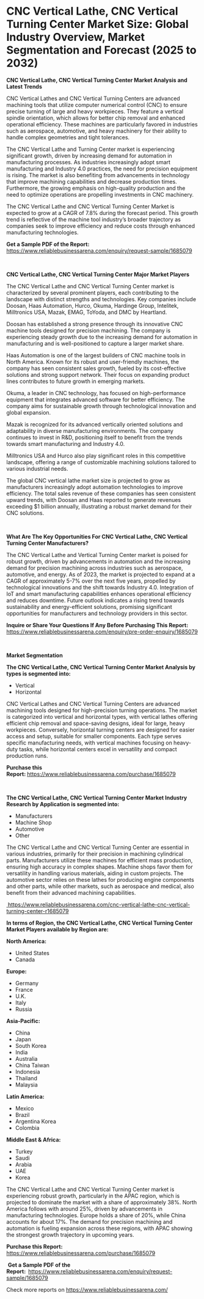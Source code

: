 <p><h1>CNC Vertical Lathe, CNC Vertical Turning Center Market Size: Global Industry Overview, Market Segmentation and Forecast (2025 to 2032)</h1></p><p><strong>CNC Vertical Lathe, CNC Vertical Turning Center Market Analysis and Latest Trends</strong></p>
<p><p>CNC Vertical Lathes and CNC Vertical Turning Centers are advanced machining tools that utilize computer numerical control (CNC) to ensure precise turning of large and heavy workpieces. They feature a vertical spindle orientation, which allows for better chip removal and enhanced operational efficiency. These machines are particularly favored in industries such as aerospace, automotive, and heavy machinery for their ability to handle complex geometries and tight tolerances.</p><p>The CNC Vertical Lathe and Turning Center market is experiencing significant growth, driven by increasing demand for automation in manufacturing processes. As industries increasingly adopt smart manufacturing and Industry 4.0 practices, the need for precision equipment is rising. The market is also benefiting from advancements in technology that improve machining capabilities and decrease production times. Furthermore, the growing emphasis on high-quality production and the need to optimize operations are propelling investments in CNC machinery.</p><p>The CNC Vertical Lathe and CNC Vertical Turning Center Market is expected to grow at a CAGR of 7.8% during the forecast period. This growth trend is reflective of the machine tool industry’s broader trajectory as companies seek to improve efficiency and reduce costs through enhanced manufacturing technologies.</p></p>
<p><strong>Get a Sample PDF of the Report:&nbsp;</strong> <a href="https://www.reliablebusinessarena.com/enquiry/request-sample/1685079?utm_campaign=3566&utm_medium=2&utm_source=Github&utm_content=ia&utm_term=26032025&utm_id=cnc-vertical-lathe-cnc-vertical-turning-center">https://www.reliablebusinessarena.com/enquiry/request-sample/1685079</a></p>
<p>&nbsp;</p>
<p><strong>CNC Vertical Lathe, CNC Vertical Turning Center Major Market Players</strong></p>
<p><p>The CNC Vertical Lathe and CNC Vertical Turning Center market is characterized by several prominent players, each contributing to the landscape with distinct strengths and technologies. Key companies include Doosan, Haas Automation, Hurco, Okuma, Hardinge Group, Intelitek, Milltronics USA, Mazak, EMAG, ToYoda, and DMC by Heartland. </p><p>Doosan has established a strong presence through its innovative CNC machine tools designed for precision machining. The company is experiencing steady growth due to the increasing demand for automation in manufacturing and is well-positioned to capture a larger market share.</p><p>Haas Automation is one of the largest builders of CNC machine tools in North America. Known for its robust and user-friendly machines, the company has seen consistent sales growth, fueled by its cost-effective solutions and strong support network. Their focus on expanding product lines contributes to future growth in emerging markets.</p><p>Okuma, a leader in CNC technology, has focused on high-performance equipment that integrates advanced software for better efficiency. The company aims for sustainable growth through technological innovation and global expansion.</p><p>Mazak is recognized for its advanced vertically oriented solutions and adaptability in diverse manufacturing environments. The company continues to invest in R&D, positioning itself to benefit from the trends towards smart manufacturing and Industry 4.0.</p><p>Milltronics USA and Hurco also play significant roles in this competitive landscape, offering a range of customizable machining solutions tailored to various industrial needs. </p><p>The global CNC vertical lathe market size is projected to grow as manufacturers increasingly adopt automation technologies to improve efficiency. The total sales revenue of these companies has seen consistent upward trends, with Doosan and Haas reported to generate revenues exceeding $1 billion annually, illustrating a robust market demand for their CNC solutions.</p></p>
<p>&nbsp;</p>
<p><strong>What Are The Key Opportunities For CNC Vertical Lathe, CNC Vertical Turning Center Manufacturers?</strong></p>
<p><p>The CNC Vertical Lathe and Vertical Turning Center market is poised for robust growth, driven by advancements in automation and the increasing demand for precision machining across industries such as aerospace, automotive, and energy. As of 2023, the market is projected to expand at a CAGR of approximately 5-7% over the next five years, propelled by technological innovations and the shift towards Industry 4.0. Integration of IoT and smart manufacturing capabilities enhances operational efficiency and reduces downtime. Future outlook indicates a rising trend towards sustainability and energy-efficient solutions, promising significant opportunities for manufacturers and technology providers in this sector.</p></p>
<p><strong>Inquire or Share Your Questions If Any Before Purchasing This Report:</strong> <a href="https://www.reliablebusinessarena.com/enquiry/pre-order-enquiry/1685079?utm_campaign=3566&utm_medium=2&utm_source=Github&utm_content=ia&utm_term=26032025&utm_id=cnc-vertical-lathe-cnc-vertical-turning-center">https://www.reliablebusinessarena.com/enquiry/pre-order-enquiry/1685079</a></p>
<p>&nbsp;</p>
<p><strong>Market Segmentation</strong></p>
<p><strong>The CNC Vertical Lathe, CNC Vertical Turning Center Market Analysis by types is segmented into:</strong></p>
<p><ul><li>Vertical</li><li>Horizontal</li></ul></p>
<p><p>CNC Vertical Lathes and CNC Vertical Turning Centers are advanced machining tools designed for high-precision turning operations. The market is categorized into vertical and horizontal types, with vertical lathes offering efficient chip removal and space-saving designs, ideal for large, heavy workpieces. Conversely, horizontal turning centers are designed for easier access and setup, suitable for smaller components. Each type serves specific manufacturing needs, with vertical machines focusing on heavy-duty tasks, while horizontal centers excel in versatility and compact production runs.</p></p>
<p><strong>Purchase this Report:&nbsp;</strong><a href="https://www.reliablebusinessarena.com/purchase/1685079?utm_campaign=3566&utm_medium=2&utm_source=Github&utm_content=ia&utm_term=26032025&utm_id=cnc-vertical-lathe-cnc-vertical-turning-center">https://www.reliablebusinessarena.com/purchase/1685079</a></p>
<p>&nbsp;</p>
<p><strong>The CNC Vertical Lathe, CNC Vertical Turning Center Market Industry Research by Application is segmented into:</strong></p>
<p><ul><li>Manufacturers</li><li>Machine Shop</li><li>Automotive</li><li>Other</li></ul></p>
<p><p>The CNC Vertical Lathe and CNC Vertical Turning Center are essential in various industries, primarily for their precision in machining cylindrical parts. Manufacturers utilize these machines for efficient mass production, ensuring high accuracy in complex shapes. Machine shops favor them for versatility in handling various materials, aiding in custom projects. The automotive sector relies on these lathes for producing engine components and other parts, while other markets, such as aerospace and medical, also benefit from their advanced machining capabilities.</p></p>
<p><a href="https://www.reliablebusinessarena.com/cnc-vertical-lathe-cnc-vertical-turning-center-r1685079?utm_campaign=3566&utm_medium=2&utm_source=Github&utm_content=ia&utm_term=26032025&utm_id=cnc-vertical-lathe-cnc-vertical-turning-center">&nbsp;https://www.reliablebusinessarena.com/cnc-vertical-lathe-cnc-vertical-turning-center-r1685079</a></p>
<p><strong>In terms of Region, the CNC Vertical Lathe, CNC Vertical Turning Center Market Players available by Region are:</strong></p>
<p>
    <p> <strong> North America: </strong>
        <ul>
            <li>United States</li>
            <li>Canada</li>
        </ul>
        </p> 
    <p> <strong> Europe: </strong>
        <ul>
            <li>Germany</li>
            <li>France</li>
            <li>U.K.</li>
            <li>Italy</li>
            <li>Russia</li>
        </ul>
        </p> 
    <p> <strong> Asia-Pacific: </strong>
        <ul>
            <li>China</li>
            <li>Japan</li>
            <li>South Korea</li>
            <li>India</li>
            <li>Australia</li>
            <li>China Taiwan</li>
            <li>Indonesia</li>
            <li>Thailand</li>
            <li>Malaysia</li>
        </ul>
        </p> 
    <p> <strong> Latin America: </strong>
        <ul>
            <li>Mexico</li>
            <li>Brazil</li>
            <li>Argentina Korea</li>
            <li>Colombia</li>
        </ul>
        </p> 
    <p> <strong> Middle East & Africa: </strong>
        <ul>
            <li>Turkey</li>
            <li>Saudi</li>
            <li>Arabia</li>
            <li>UAE</li>
            <li>Korea</li>
        </ul>
    </p>
    </p>
<p><p>The CNC Vertical Lathe and CNC Vertical Turning Center market is experiencing robust growth, particularly in the APAC region, which is projected to dominate the market with a share of approximately 38%. North America follows with around 25%, driven by advancements in manufacturing technologies. Europe holds a share of 20%, while China accounts for about 17%. The demand for precision machining and automation is fueling expansion across these regions, with APAC showing the strongest growth trajectory in upcoming years.</p></p>
<p><strong>Purchase this Report: </strong><a href="https://www.reliablebusinessarena.com/purchase/1685079?utm_campaign=3566&utm_medium=2&utm_source=Github&utm_content=ia&utm_term=26032025&utm_id=cnc-vertical-lathe-cnc-vertical-turning-center">https://www.reliablebusinessarena.com/purchase/1685079</a></p>
<p>&nbsp;<strong>Get a Sample PDF of the Report:&nbsp;&nbsp;</strong><a href="https://www.reliablebusinessarena.com/enquiry/request-sample/1685079?utm_campaign=3566&utm_medium=2&utm_source=Github&utm_content=ia&utm_term=26032025&utm_id=cnc-vertical-lathe-cnc-vertical-turning-center">https://www.reliablebusinessarena.com/enquiry/request-sample/1685079</a></p>
<p><strong></strong></p>
<p>Check more reports on <a href="https://www.reliablebusinessarena.com/?utm_campaign=3566&utm_medium=2&utm_source=Github&utm_content=ia&utm_term=26032025&utm_id=cnc-vertical-lathe-cnc-vertical-turning-center">https://www.reliablebusinessarena.com/</a></p>